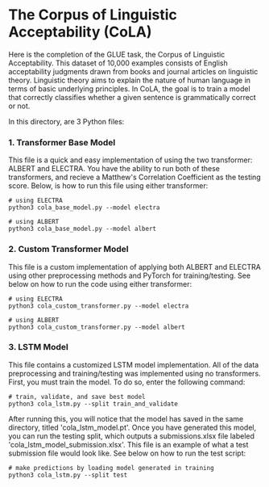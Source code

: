 # The Corpus of Linguistic Acceptability (CoLA)

Here is the completion of the GLUE task, the Corpus of Linguistic Acceptability. This dataset of 10,000 examples consists of English acceptability judgments drawn from books and journal articles on linguistic theory. Linguistic theory aims to explain the nature of human language in terms of basic underlying principles. In CoLA, the goal is to train a model that correctly classifies whether a given sentence is grammatically correct or not.

In this directory, are 3 Python files: 


### 1. Transformer Base Model

This file is a quick and easy implementation of using the two transformer: ALBERT and ELECTRA. You have the ability to run both of these transformers, and recieve a Matthew's Correlation Coefficient as the testing score. Below, is how to run this file using either transformer:

    # using ELECTRA
    python3 cola_base_model.py --model electra
    
    # using ALBERT
    python3 cola_base_model.py --model albert
    
    
### 2. Custom Transformer Model

This file is a custom implementation of applying both ALBERT and ELECTRA using other preprocessing methods and PyTorch for training/testing. See below on how to run the code using either transformer:

    # using ELECTRA
    python3 cola_custom_transformer.py --model electra
    
    # using ALBERT
    python3 cola_custom_transformer.py --model albert
    
    
### 3. LSTM Model

This file contains a customized LSTM model implementation. All of the data preprocessing and training/testing was implemented using no transformers. First, you must train the model. To do so, enter the following command:

    # train, validate, and save best model
    python3 cola_lstm.py --split train_and_validate
    
After running this, you will notice that the model has saved in the same directory, titled 'cola_lstm_model.pt'. Once you have generated this model, you can run the testing split, which outputs a submissions.xlsx file labeled 'cola_lstm_model_submission.xlsx'. This file is an example of what a test submission file would look like. See below on how to run the test script:

    # make predictions by loading model generated in training
    python3 cola_lstm.py --split test



